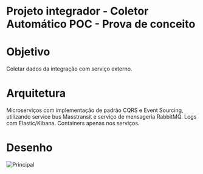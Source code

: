 # Projeto integrador - Coletor Automático POC - Prova de conceito

# Objetivo
Coletar dados da integração com serviço externo.

# Arquitetura
Microserviços com implementação de padrão CQRS e Event Sourcing, utilizando service bus Masstransit e serviço de mensageria RabbitMQ.
Logs com Elastic/Kibana. Containers apenas nos serviços.

# Desenho
![Principal](_doc/desenho.png)
